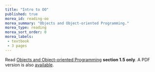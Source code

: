 ```yaml
---
title: "Intro to OO"
published: true
morea_id: reading-oo
morea_summary: "Objects and Object-oriented Programming."
morea_type: reading
morea_sort_order: 0
morea_labels:
 - textbook
 - 3 pages
---
```

Read [Objects and Object-oriented Programming](http://math.hws.edu/javanotes/c1/s5.html) **section 1.5 only**. A PDF version is also [available]({{site.baseurl}}/morea/materials/javanotes7.pdf).